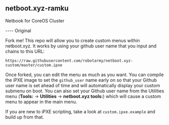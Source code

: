 ## netboot.xyz-ramku

Netbook for CoreOS Cluster


---- Original


Fork me!  This repo will allow you to create custom menus within netboot.xyz.
It works by using your github user name that you input and chains to this URL:

    https://raw.githubusercontent.com/robotarmy/netboot.xyz-custom/master/custom.ipxe

Once forked, you can edit the menu as much as you want.  You can compile the iPXE image to
set the `github_user` name early on so that your Github user name is set ahead of time and
will automatically display your custom submenu on boot.  You can also set your Github user
name from the Utilities menu (**Tools:** -> **Utilities** -> **netboot.xyz tools:**) which
will cause a custom menu to appear in the main menu.

If you are new to iPXE scripting, take a look at `custom.ipxe.example` and build up from that.
